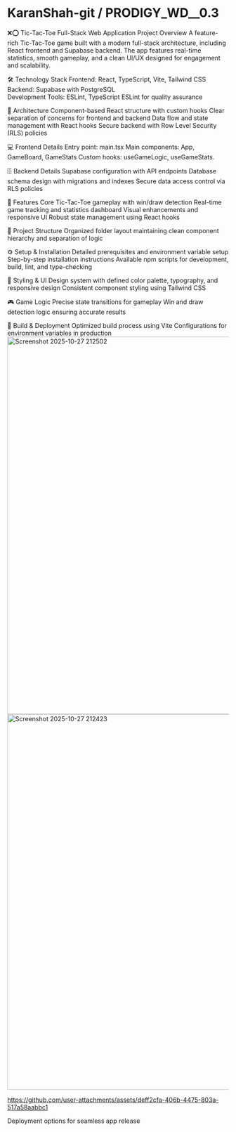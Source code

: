 # KaranShah-git / PRODIGY_WD__0.3
❌⭕ Tic-Tac-Toe Full-Stack Web Application
Project Overview
A feature-rich Tic-Tac-Toe game built with a modern full-stack architecture, including React frontend and Supabase backend.
The app features real-time statistics, smooth gameplay, and a clean UI/UX designed for engagement and scalability.

🛠 Technology Stack
Frontend: React, TypeScript, Vite, Tailwind CSS
Backend: Supabase with PostgreSQL                                                                        
Development Tools: ESLint, TypeScript ESLint for quality assurance

📐 Architecture
Component-based React structure with custom hooks
Clear separation of concerns for frontend and backend
Data flow and state management with React hooks
Secure backend with Row Level Security (RLS) policies

💻 Frontend Details
Entry point: main.tsx
Main components: App, GameBoard, GameStats
Custom hooks: useGameLogic, useGameStats.

🗄 Backend Details
Supabase configuration with API endpoints
Database schema design with migrations and indexes
Secure data access control via RLS policies

🔢 Features
Core Tic-Tac-Toe gameplay with win/draw detection
Real-time game tracking and statistics dashboard
Visual enhancements and responsive UI
Robust state management using React hooks

📁 Project Structure
Organized folder layout maintaining clean component hierarchy and separation of logic

⚙️ Setup & Installation
Detailed prerequisites and environment variable setup
Step-by-step installation instructions
Available npm scripts for development, build, lint, and type-checking

🎨 Styling & UI
Design system with defined color palette, typography, and responsive design
Consistent component styling using Tailwind CSS

🎮 Game Logic
Precise state transitions for gameplay
Win and draw detection logic ensuring accurate results

🚀 Build & Deployment
Optimized build process using Vite
Configurations for environment variables in production<img width="824" height="860" alt="Screenshot 2025-10-27 212502" src="https://github.com/user-attachments/assets/e5887d72-a19b-4153-9ecc-e348025c6e4c" />
<img width="966" height="856" alt="Screenshot 2025-10-27 212423" src="https://github.com/user-attachments/assets/a1d2672e-64ee-4aff-96f5-4833400122a5" />


https://github.com/user-attachments/assets/deff2cfa-406b-4475-803a-517a58aabbc1


Deployment options for seamless app release

